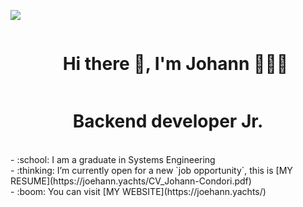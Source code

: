 
![](https://media.licdn.com/dms/image/D4E16AQGdGrwZym9uNA/profile-displaybackgroundimage-shrink_350_1400/0/1711159368907?e=1716422400&v=beta&t=liANLPb9N_RMengPoeUa9KaG3vN-sCR6N7C8h-EKS2g)

<div id="user-content-toc">
  <ul align="center">
    <summary><h1 style="display: inline-block">Hi there 👋, I'm Johann 👨🏻‍💻</h1></summary>
  </ul>
</div>

<h1 align="center"><strong>Backend developer Jr.</strong> </h1>

<br>
 - :school: I am a graduate in Systems Engineering
<br>
 - :thinking: I’m currently open for a new `job opportunity`, this is [MY RESUME](https://joehann.yachts/CV_Johann-Condori.pdf)
<br>
 - :boom: You can visit [MY WEBSITE](https://joehann.yachts/)


